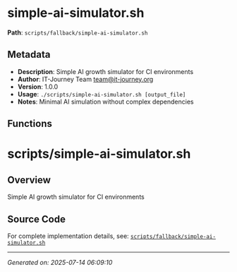 # simple-ai-simulator.sh

**Path**: `scripts/fallback/simple-ai-simulator.sh`

## Metadata

- **Description**: Simple AI growth simulator for CI environments
- **Author**: IT-Journey Team <team@it-journey.org>
- **Version**: 1.0.0
- **Usage**: `./scripts/simple-ai-simulator.sh [output_file]`
- **Notes**: Minimal AI simulation without complex dependencies

## Functions

# scripts/simple-ai-simulator.sh

## Overview

Simple AI growth simulator for CI environments


## Source Code

For complete implementation details, see: [`scripts/fallback/simple-ai-simulator.sh`](../../scripts/fallback/simple-ai-simulator.sh)

---
*Generated on: 2025-07-14 06:09:10*
